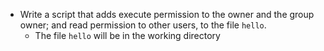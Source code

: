 - Write a script that adds execute permission to  the owner and the group owner; and read permission to other users, to the file ```hello```.
	- The file ```hello``` will be in the working directory
